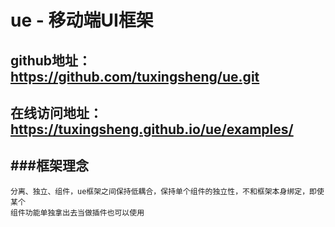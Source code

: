 # ue - 移动端UI框架

## github地址：https://github.com/tuxingsheng/ue.git
## 在线访问地址：https://tuxingsheng.github.io/ue/examples/

###框架理念
---
```objc
分离、独立、组件，ue框架之间保持低耦合，保持单个组件的独立性，不和框架本身绑定，即使某个
组件功能单独拿出去当做插件也可以使用
